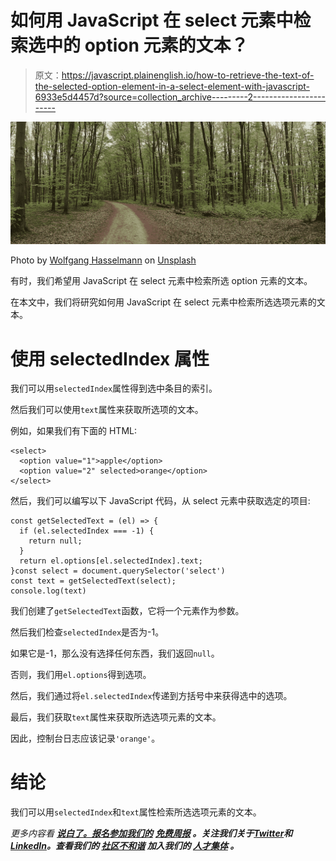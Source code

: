 # 如何用 JavaScript 在 select 元素中检索选中的 option 元素的文本？

> 原文：<https://javascript.plainenglish.io/how-to-retrieve-the-text-of-the-selected-option-element-in-a-select-element-with-javascript-6933e5d4457d?source=collection_archive---------2----------------------->

![](img/e70ab39baf0a921bb69b2b2e7fc3ad72.png)

Photo by [Wolfgang Hasselmann](https://unsplash.com/@wolfgang_hasselmann?utm_source=medium&utm_medium=referral) on [Unsplash](https://unsplash.com?utm_source=medium&utm_medium=referral)

有时，我们希望用 JavaScript 在 select 元素中检索所选 option 元素的文本。

在本文中，我们将研究如何用 JavaScript 在 select 元素中检索所选选项元素的文本。

# 使用 selectedIndex 属性

我们可以用`selectedIndex`属性得到选中条目的索引。

然后我们可以使用`text`属性来获取所选项的文本。

例如，如果我们有下面的 HTML:

```
<select>
  <option value="1">apple</option>
  <option value="2" selected>orange</option>
</select>
```

然后，我们可以编写以下 JavaScript 代码，从 select 元素中获取选定的项目:

```
const getSelectedText = (el) => {
  if (el.selectedIndex === -1) {
    return null;
  }
  return el.options[el.selectedIndex].text;
}const select = document.querySelector('select')
const text = getSelectedText(select);
console.log(text)
```

我们创建了`getSelectedText`函数，它将一个元素作为参数。

然后我们检查`selectedIndex`是否为-1。

如果它是-1，那么没有选择任何东西，我们返回`null`。

否则，我们用`el.options`得到选项。

然后，我们通过将`el.selectedIndex`传递到方括号中来获得选中的选项。

最后，我们获取`text`属性来获取所选选项元素的文本。

因此，控制台日志应该记录`'orange'`。

# 结论

我们可以用`selectedIndex`和`text`属性检索所选选项元素的文本。

*更多内容看* [***说白了。报名参加我们的***](https://plainenglish.io/) **[***免费周报***](http://newsletter.plainenglish.io/) *。关注我们关于*[***Twitter***](https://twitter.com/inPlainEngHQ)*和*[***LinkedIn***](https://www.linkedin.com/company/inplainenglish/)*。查看我们的* [***社区不和谐***](https://discord.gg/GtDtUAvyhW) *加入我们的* [***人才集体***](https://inplainenglish.pallet.com/talent/welcome) *。***